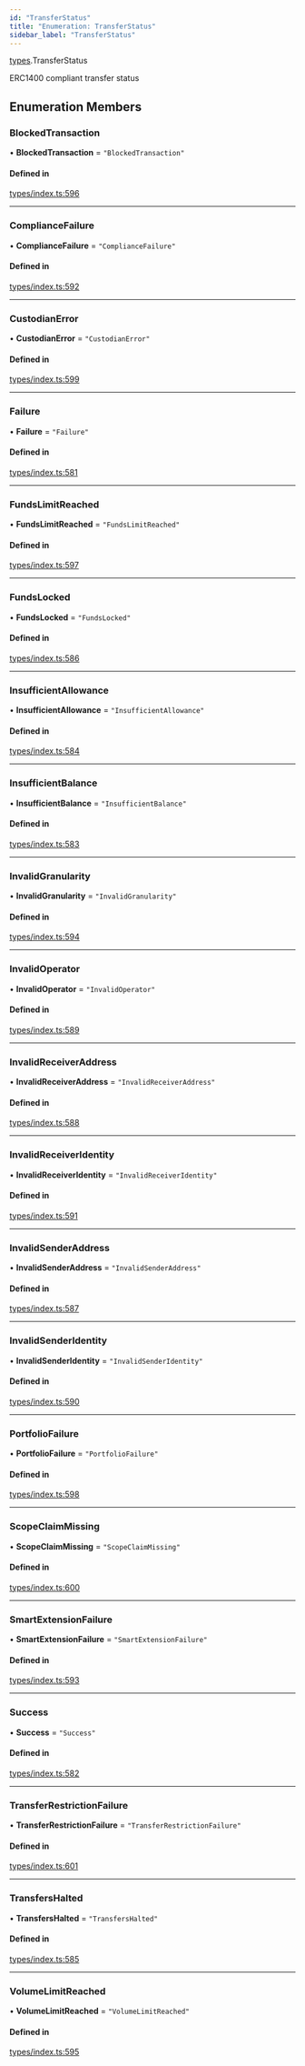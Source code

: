 ```yaml
---
id: "TransferStatus"
title: "Enumeration: TransferStatus"
sidebar_label: "TransferStatus"
---
```


[types](../../../modules/Types/Types.md).TransferStatus

ERC1400 compliant transfer status

## Enumeration Members

### BlockedTransaction

• **BlockedTransaction** = ``"BlockedTransaction"``

#### Defined in

[types/index.ts:596](https://github.com/PolymeshAssociation/polymesh-sdk/blob/de58d40fd/src/types/index.ts#L596)

___

### ComplianceFailure

• **ComplianceFailure** = ``"ComplianceFailure"``

#### Defined in

[types/index.ts:592](https://github.com/PolymeshAssociation/polymesh-sdk/blob/de58d40fd/src/types/index.ts#L592)

___

### CustodianError

• **CustodianError** = ``"CustodianError"``

#### Defined in

[types/index.ts:599](https://github.com/PolymeshAssociation/polymesh-sdk/blob/de58d40fd/src/types/index.ts#L599)

___

### Failure

• **Failure** = ``"Failure"``

#### Defined in

[types/index.ts:581](https://github.com/PolymeshAssociation/polymesh-sdk/blob/de58d40fd/src/types/index.ts#L581)

___

### FundsLimitReached

• **FundsLimitReached** = ``"FundsLimitReached"``

#### Defined in

[types/index.ts:597](https://github.com/PolymeshAssociation/polymesh-sdk/blob/de58d40fd/src/types/index.ts#L597)

___

### FundsLocked

• **FundsLocked** = ``"FundsLocked"``

#### Defined in

[types/index.ts:586](https://github.com/PolymeshAssociation/polymesh-sdk/blob/de58d40fd/src/types/index.ts#L586)

___

### InsufficientAllowance

• **InsufficientAllowance** = ``"InsufficientAllowance"``

#### Defined in

[types/index.ts:584](https://github.com/PolymeshAssociation/polymesh-sdk/blob/de58d40fd/src/types/index.ts#L584)

___

### InsufficientBalance

• **InsufficientBalance** = ``"InsufficientBalance"``

#### Defined in

[types/index.ts:583](https://github.com/PolymeshAssociation/polymesh-sdk/blob/de58d40fd/src/types/index.ts#L583)

___

### InvalidGranularity

• **InvalidGranularity** = ``"InvalidGranularity"``

#### Defined in

[types/index.ts:594](https://github.com/PolymeshAssociation/polymesh-sdk/blob/de58d40fd/src/types/index.ts#L594)

___

### InvalidOperator

• **InvalidOperator** = ``"InvalidOperator"``

#### Defined in

[types/index.ts:589](https://github.com/PolymeshAssociation/polymesh-sdk/blob/de58d40fd/src/types/index.ts#L589)

___

### InvalidReceiverAddress

• **InvalidReceiverAddress** = ``"InvalidReceiverAddress"``

#### Defined in

[types/index.ts:588](https://github.com/PolymeshAssociation/polymesh-sdk/blob/de58d40fd/src/types/index.ts#L588)

___

### InvalidReceiverIdentity

• **InvalidReceiverIdentity** = ``"InvalidReceiverIdentity"``

#### Defined in

[types/index.ts:591](https://github.com/PolymeshAssociation/polymesh-sdk/blob/de58d40fd/src/types/index.ts#L591)

___

### InvalidSenderAddress

• **InvalidSenderAddress** = ``"InvalidSenderAddress"``

#### Defined in

[types/index.ts:587](https://github.com/PolymeshAssociation/polymesh-sdk/blob/de58d40fd/src/types/index.ts#L587)

___

### InvalidSenderIdentity

• **InvalidSenderIdentity** = ``"InvalidSenderIdentity"``

#### Defined in

[types/index.ts:590](https://github.com/PolymeshAssociation/polymesh-sdk/blob/de58d40fd/src/types/index.ts#L590)

___

### PortfolioFailure

• **PortfolioFailure** = ``"PortfolioFailure"``

#### Defined in

[types/index.ts:598](https://github.com/PolymeshAssociation/polymesh-sdk/blob/de58d40fd/src/types/index.ts#L598)

___

### ScopeClaimMissing

• **ScopeClaimMissing** = ``"ScopeClaimMissing"``

#### Defined in

[types/index.ts:600](https://github.com/PolymeshAssociation/polymesh-sdk/blob/de58d40fd/src/types/index.ts#L600)

___

### SmartExtensionFailure

• **SmartExtensionFailure** = ``"SmartExtensionFailure"``

#### Defined in

[types/index.ts:593](https://github.com/PolymeshAssociation/polymesh-sdk/blob/de58d40fd/src/types/index.ts#L593)

___

### Success

• **Success** = ``"Success"``

#### Defined in

[types/index.ts:582](https://github.com/PolymeshAssociation/polymesh-sdk/blob/de58d40fd/src/types/index.ts#L582)

___

### TransferRestrictionFailure

• **TransferRestrictionFailure** = ``"TransferRestrictionFailure"``

#### Defined in

[types/index.ts:601](https://github.com/PolymeshAssociation/polymesh-sdk/blob/de58d40fd/src/types/index.ts#L601)

___

### TransfersHalted

• **TransfersHalted** = ``"TransfersHalted"``

#### Defined in

[types/index.ts:585](https://github.com/PolymeshAssociation/polymesh-sdk/blob/de58d40fd/src/types/index.ts#L585)

___

### VolumeLimitReached

• **VolumeLimitReached** = ``"VolumeLimitReached"``

#### Defined in

[types/index.ts:595](https://github.com/PolymeshAssociation/polymesh-sdk/blob/de58d40fd/src/types/index.ts#L595)
